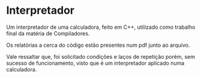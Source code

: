 # Interpretador

Um interpretador de uma calculadora, feito em C++, utilizado como trabalho final da matéria de Compiladores.

Os relatórias a cerca do código estão presentes num pdf junto ao arquivo. 

Vale ressaltar que, foi solicitado condições e laços de repetição porém, sem sucesso de funcionamento, visto que é um interpretador aplicado numa calculadora.

